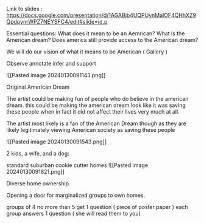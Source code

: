 Link to slides : https://docs.google.com/presentation/d/1AGABjb4UQPUynMalOF4QHhXZ9QpdpynrWPZ7NEYSFC4/edit#slide=id.p

Essential questions: 
What does it mean to be an Aemrican?
What is the American dream?
Does america still provide access to the American dream?

We will do our vision of what it means to be American ( Gallery )

Observe annotate infer and support

![[Pasted image 20240130091143.png]]


Original American Dream 

The artist could be making fun of people who do believe in the american dream. this could be making the american dream look like it was saving these people when in fact it did not affect their lives very much at all. 

The artist most likely is a fan of the American Dream though as they are likely legitimately viewing American society as saving these people

![[Pasted image 20240130091543.png]]

2 kids, a wife, and a dog:


standard suburban cookie cutter homes 
![[Pasted image 20240130091821.png]]

Diverse home ownership. 

Opening a door for marginalized groups to own homes.

groups of 4 no more than 5
get 1 question ( piece of poster paper ) 
each group answers 1 question ( she will read them to you)








